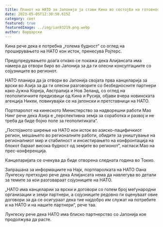 ```yaml
---
title: Планот на НАТО за Јапонија ја стави Кина во состојба на готовност
date: 2023-05-05T12:30:50.615Z
category: свет
featured: true
featuredImage: ../img/ian93219.png.webp
author: Вардарски
---
```


Кина рече дека е потребна „голема будност“ со оглед на проширувањето на НАТО кон исток, пренесува Ројтерс.

Предупредувањето доаѓа откако се покажа дека Алијансата има намера да отвори биро во Јапонија за да ги олесни консултациите со сојузниците во регионот.

НАТО планира да ја отвори во Јапонија својата прва канцеларија за врски во Азија за да ги олесни разговорите со безбедносните партнери како Јужна Кореја, Австралија и Нов Зеланд, со оглед на геополитичките предизвици од Кина и Русија, објави вчера новинската агенција Никеи, повикувајќи се на јапонски и претставници на НАТО.

Портпаролот на кинеското Министерство за надворешни работи Мао Нинг рече дека Азија е „перспективна земја за соработка и развој и не треба да биде бојно поле за геополитиката“.

„Постојаното ширење на НАТО кон исток во азиско-пацифичкиот регион, мешањето во регионалните работи, обидите за уништување на регионалниот мир и стабилност и инсистирањето на конфронтација на блокот бараат висока будност од земјите во регионот“, нагласи Мао на прес-конференција.

Канцеларијата се очекува да биде отворена следната година во Токио.

Запрашана за информациите на Најк, портпаролката на НАТО Оана Лунгеску претходно рече дека Алијансата нема да навлегува во детали за темите за кои разговараат сојузниците на НАТО.

„НАТО има канцеларии за врски и договори со голем број меѓународни организации и земји партнери, а сојузниците редовно ги оценуваат овие договори за да се осигураат дека тие најдобро им служат на потребите и на НАТО и на нашите партнери“, рече таа.

Лунгеску рече дека НАТО има блиско партнерство со Јапонија кое продолжува да расте.
